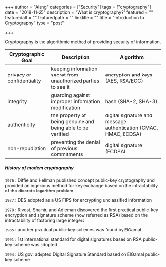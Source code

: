 +++
author = "Alang"
categories = ["Security"]
tags = ["cryptography"]
date = "2018-11-25"
description = "What is cryptography?"
featured = ""
featuredalt = ""
featuredpath = ""
linktitle = ""
title = "Introduction to Cryptography"
type = "post"

+++

Cryptography is the algorithmic method of providing security of information.

| Cryptographic Goal         | Description                                                  | Algorithm                                                    |
| -------------------------- | ------------------------------------------------------------ | ------------------------------------------------------------ |
| privacy or confidentiality | keeping information secret from unauthorized parties to see it | encryption and keys (AES, RSA/ECC)                           |
| integrity                  | guarding against improper information modification           | hash (SHA-2, SHA-3)                                          |
| authenticity               | the property of being genuine and being able to be verified  | digital signature and message authentication (CMAC, HMAC, ECDSA) |
| non-repudiation            | preventing the denial of previous commitments                | digital signature (ECDSA)                                    |



##### History of modern cryptography

`1976`
:    Diffie and Hellman published concept public-key cryptography and provided an ingenious method for key exchange based on the intractability of the discrete logarithm problem

`1977`
:    DES adopted as a US FIPS for encrypting unclassified information

`1978`
:    Rivest, Shamir, and Adleman discovered the first practical public-key encryption and signature scheme (now referred as RSA) based on the intractability of factoring large integers

`1985`
:    another practical public-key schemes was found by ElGamal

`1991`
:    1st international standard for digital signatures based on RSA public-key scheme was adopted

`1994`
:    US gov. adopted Digital Signature Standard based on ElGamal public-key scheme
